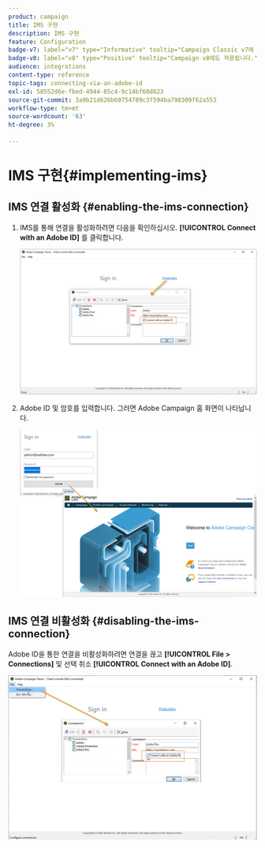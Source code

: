 ```yaml
---
product: campaign
title: IMS 구현
description: IMS 구현
feature: Configuration
badge-v7: label="v7" type="Informative" tooltip="Campaign Classic v7에 적용"
badge-v8: label="v8" type="Positive" tooltip="Campaign v8에도 적용됩니다."
audience: integrations
content-type: reference
topic-tags: connecting-via-an-adobe-id
exl-id: 58552d6e-fbed-4944-85c4-9c14bf60d823
source-git-commit: 3a9b21d626b60754789c3f594ba798309f62a553
workflow-type: tm+mt
source-wordcount: '63'
ht-degree: 3%

---
```


# IMS 구현{#implementing-ims}



## IMS 연결 활성화 {#enabling-the-ims-connection}

1. IMS를 통해 연결을 활성화하려면 다음을 확인하십시오. **[!UICONTROL Connect with an Adobe ID]** 를 클릭합니다.

   ![](assets/ims_1.png)

1. Adobe ID 및 암호를 입력합니다. 그러면 Adobe Campaign 홈 화면이 나타납니다.

   ![](assets/ims_2.png)

## IMS 연결 비활성화 {#disabling-the-ims-connection}

Adobe ID을 통한 연결을 비활성화하려면 연결을 끊고 **[!UICONTROL File > Connections]** 및 선택 취소 **[!UICONTROL Connect with an Adobe ID]**.

![](assets/ims_4.png)
